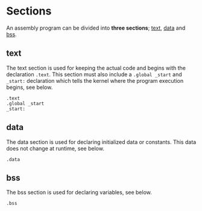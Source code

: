 # Sections

An assembly program can be divided into **three sections**; [text](https://github.com/jgphilpott/asmtut#text), [data](https://github.com/jgphilpott/asmtut#data) and [bss](https://github.com/jgphilpott/asmtut#bss).

## text

The text section is used for keeping the actual code and begins with the declaration `.text`. This section must also include a `.global _start` and `_start:` declaration which tells the kernel where the program execution begins, see below.

```
.text
.global _start
_start:
```

## data

The data section is used for declaring initialized data or constants. This data does not change at runtime, see below.

```
.data
```

## bss

The bss section is used for declaring variables, see below.

```
.bss
```
